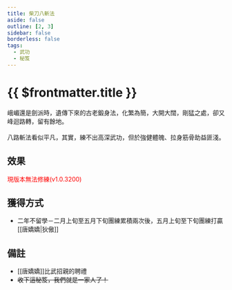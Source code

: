 ```yaml
---
title: 柴刀八斬法
aside: false
outline: [2, 3]
sidebar: false
borderless: false
tags:
  - 武功
  - 秘笈
---
```


# {{ $frontmatter.title }}

<BookItemIcon :size="`medium`" :needLink="false" :no="2007" :style="'float: right;'"></BookItemIcon>
峨嵋還是劍派時，遺傳下來的古老鍛身法，化繁為簡，大開大闊，剛猛之處，卻又峰迴路轉，留有餘地。
<br><br>
八路斬法看似平凡，其實，練不出高深武功，但於強健體魄、拉身筋骨助益匪淺。
<br clear="all" />

## 效果

<span style="color: red;">現版本無法修練(v1.0.3200)</span>

## 獲得方式

- 二年不留學－二月上旬至五月下旬團練累積兩次後，五月上旬至下旬團練打贏[[唐嬌嬌|狄傲]]

## 備註

- [[唐嬌嬌]]比武招親的聘禮
- ~~收下這秘笈，我們就是一家人了！~~
